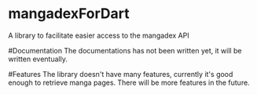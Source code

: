 # mangadexForDart
A library to facilitate easier access to the mangadex API

#Documentation
The documentations has not been written yet, it will be written eventually.

#Features
The library doesn't have many features, currently it's good enough to retrieve manga pages. There will be more features in the future.
